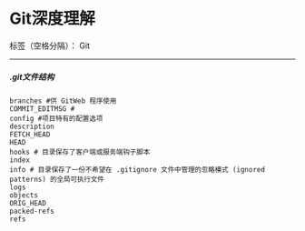 ﻿# Git深度理解

标签（空格分隔）： Git

---
##### .git文件结构
```
branches #供 GitWeb 程序使用
COMMIT_EDITMSG #
config #项目特有的配置选项
description
FETCH_HEAD
HEAD
hooks # 目录保存了客户端或服务端钩子脚本
index
info # 目录保存了一份不希望在 .gitignore 文件中管理的忽略模式 (ignored patterns) 的全局可执行文件
logs
objects
ORIG_HEAD
packed-refs
refs

```
 




